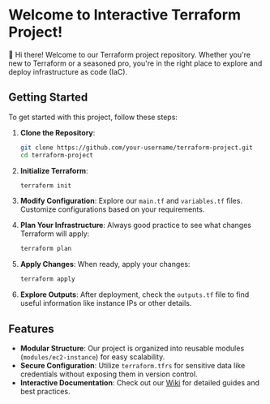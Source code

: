 

# Welcome to  Interactive Terraform Project!

👋 Hi there! Welcome to our Terraform project repository. Whether you're new to Terraform or a seasoned pro, you're in the right place to explore and deploy infrastructure as code (IaC).

## Getting Started

To get started with this project, follow these steps:

1. **Clone the Repository**: 
   ```bash
   git clone https://github.com/your-username/terraform-project.git
   cd terraform-project
   ```

2. **Initialize Terraform**: 
   ```bash
   terraform init
   ```

3. **Modify Configuration**: 
   Explore our `main.tf` and `variables.tf` files. Customize configurations based on your requirements.

4. **Plan Your Infrastructure**: 
   Always good practice to see what changes Terraform will apply:
   ```bash
   terraform plan
   ```

5. **Apply Changes**: 
   When ready, apply your changes:
   ```bash
   terraform apply
   ```

6. **Explore Outputs**: 
   After deployment, check the `outputs.tf` file to find useful information like instance IPs or other details.

## Features

- **Modular Structure**: Our project is organized into reusable modules (`modules/ec2-instance`) for easy scalability.
- **Secure Configuration**: Utilize `terraform.tfrs` for sensitive data like credentials without exposing them in version control.
- **Interactive Documentation**: Check out our [Wiki](https://github.com/your-username/terraform-project/wiki) for detailed guides and best practices.


